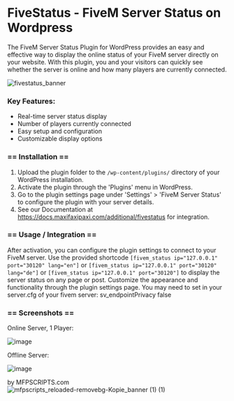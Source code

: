# FiveStatus - FiveM Server Status on Wordpress
The FiveM Server Status Plugin for WordPress provides an easy and effective way to display the online status of your FiveM server directly on your website. With this plugin, you and your visitors can quickly see whether the server is online and how many players are currently connected.

![fivestatus_banner](https://github.com/user-attachments/assets/941b6ea1-0f81-470b-8d94-132941a01103)


### Key Features:
- Real-time server status display
- Number of players currently connected
- Easy setup and configuration
- Customizable display options

### == Installation ==
1. Upload the plugin folder to the `/wp-content/plugins/` directory of your WordPress installation.
2. Activate the plugin through the 'Plugins' menu in WordPress.
3. Go to the plugin settings page under 'Settings' > 'FiveM Server Status' to configure the plugin with your server details.
4. See our Documentation at https://docs.maxifaxipaxi.com/additional/fivestatus for integration.

### == Usage / Integration ==
After activation, you can configure the plugin settings to connect to your FiveM server. Use the provided shortcode `[fivem_status ip="127.0.0.1" port="30120" lang="en"]` or `[fivem_status ip="127.0.0.1" port="30120" lang="de"]` or `[fivem_status ip="127.0.0.1" port="30120"]` to display the server status on any page or post. Customize the appearance and functionality through the plugin settings page.
You may need to set in your server.cfg of your fivem server: sv_endpointPrivacy false

### == Screenshots ==
Online Server, 1 Player:

![image](https://github.com/user-attachments/assets/a986ffc9-b925-4998-9b59-b5b0defe1c37)

Offline Server:

![image](https://github.com/user-attachments/assets/0209d3af-2fe3-4304-8202-6403053334ba)

by MFPSCRIPTS.com
![mfpscripts_reloaded-removebg-Kopie_banner (1) (1)](https://github.com/user-attachments/assets/5d1cd101-1989-4639-9b4b-f48965ee506d)
